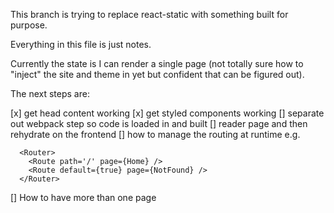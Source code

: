 This branch is trying to replace react-static with something built for purpose.

Everything in this file is just notes.

Currently the state is I can render a single page (not totally sure how to "inject" the site and theme in yet but confident that can be figured out).

The next steps are:

[x] get head content working
[x] get styled components working
[] separate out webpack step so code is loaded in and built
[] reader page and then rehydrate on the frontend
[] how to manage the routing at runtime e.g.
```
  <Router>
    <Route path='/' page={Home} />
    <Route default={true} page={NotFound} />
  </Router>
```
[] How to have more than one page
